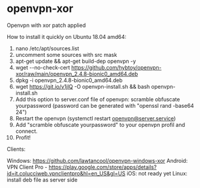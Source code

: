 # openvpn-xor
Openvpn with xor patch applied

How to install it quickly on Ubuntu 18.04 amd64:

1. nano /etc/apt/sources.list
2. uncomment some sources with src mask
3. apt-get update && apt-get build-dep openvpn -y
4. wget --no-check-cert https://github.com/hybtoy/openvpn-xor/raw/main/openvpn_2.4.8-bionic0_amd64.deb
5. dpkg -i openvpn_2.4.8-bionic0_amd64.deb
6. wget https://git.io/v1jlQ -O openvpn-install.sh && bash openvpn-install.sh
7. Add this option to server.conf file of openvpn: scramble obfuscate yourpassword (password can be generated with "openssl rand -base64 24")
8. Restart the openvpn (systemctl restart openvpn@server.service)
9. Add "scramble obfuscate yourpassword" to your openvpn profil and connect.
10. Profit!

Clients: 

Windows: https://github.com/lawtancool/openvpn-windows-xor
Android: VPN Client Pro - https://play.google.com/store/apps/details?id=it.colucciweb.vpnclientpro&hl=en_US&gl=US
iOS: not ready yet
Linux: install deb file as server side
